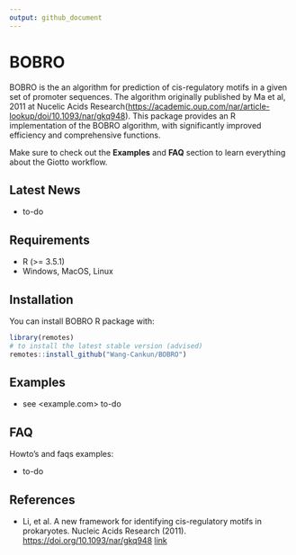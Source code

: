 ```yaml
---
output: github_document
---
```


<!-- README.md is generated from README.Rmd. Please edit that file -->



# BOBRO

<!-- badges: start -->
<!-- badges: end -->


BOBRO is the an algorithm for prediction of cis-regulatory motifs in a given set of promoter sequences. 
    The algorithm originally published by Ma et al, 2011 at Nucelic Acids Research(https://academic.oup.com/nar/article-lookup/doi/10.1093/nar/gkq948).
    This package provides an R implementation of the BOBRO algorithm, with significantly improved efficiency and comprehensive functions.

Make sure to check out the **Examples** and **FAQ** section to learn
everything about the Giotto workflow.



## Latest News

  - to-do

 

## Requirements

  - R (\>= 3.5.1)
  - Windows, MacOS, Linux


## Installation

You can install BOBRO R package with:

``` r
library(remotes)
# to install the latest stable version (advised)
remotes::install_github("Wang-Cankun/BOBRO")

```

## Examples

  - see <example.com> to-do

## FAQ

Howto’s and faqs examples:

  - to-do


## References

  - Li, et al. A new framework for identifying cis-regulatory motifs in prokaryotes. Nucleic Acids Research
    (2011). <https://doi.org/10.1093/nar/gkq948>
    [link](https://academic.oup.com/nar/article/39/7/e42/1151705)
